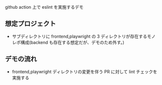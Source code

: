 github action 上で eslint を実施するデモ

## 想定プロジェクト

- サブディレクトリに frontend,playwright の 3 ディレクトリが存在するモノレポ構成(backend も存在する想定だが、デモのため外す。)

## デモの流れ

- frontend,playwright ディレクトリの変更を伴う PR に対して lint チェックを実施する
